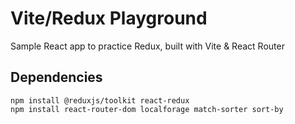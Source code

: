 # Vite/Redux Playground
Sample React app to practice Redux, built with Vite & React Router

## Dependencies
```
npm install @reduxjs/toolkit react-redux
npm install react-router-dom localforage match-sorter sort-by

```